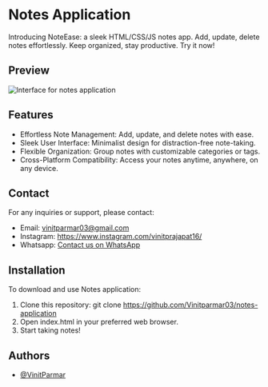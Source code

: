 # Notes Application

Introducing NoteEase: a sleek HTML/CSS/JS notes app. Add, update, delete notes effortlessly. Keep organized, stay productive. Try it now!

## Preview

![Interface for notes application](https://i.imgur.com/HsCMpbI.png)

## Features

- Effortless Note Management: Add, update, and delete notes with ease.
- Sleek User Interface: Minimalist design for distraction-free note-taking.
- Flexible Organization: Group notes with customizable categories or tags.
- Cross-Platform Compatibility: Access your notes anytime, anywhere, on any device.

## Contact

For any inquiries or support, please contact:

- Email: vinitparmar03@gmail.com
- Instagram: https://www.instagram.com/vinitprajapat16/
- Whatsapp: [Contact us on WhatsApp](https://wa.me/9672240149)

## Installation

To download and use Notes application:

1. Clone this repository: git clone https://github.com/Vinitparmar03/notes-application
2. Open index.html in your preferred web browser.
3. Start taking notes!

## Authors

- [@VinitParmar](https://www.github.com/vinitparmar03)
